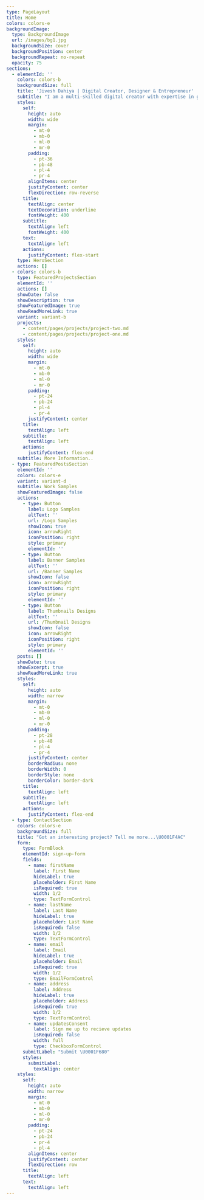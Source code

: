 ```yaml
---
type: PageLayout
title: Home
colors: colors-e
backgroundImage:
  type: BackgroundImage
  url: /images/bg1.jpg
  backgroundSize: cover
  backgroundPosition: center
  backgroundRepeat: no-repeat
  opacity: 75
sections:
  - elementId: ''
    colors: colors-b
    backgroundSize: full
    title: 'Jivesh Dahiya | Digital Creator, Designer & Entrepreneur'
    subtitle: "I am a multi-skilled digital creator with expertise in graphic design, video editing, SEO, and social media management. A national-level karate champion, state-level chess player, and academic topper, I bring the same dedication and discipline to my creative work.Passionate about building brands, optimizing digital presence, and creating impactful designs, I aim to grow businesses through innovative content strategies. With a strong technical background in cybersecurity, branding, and project management, I am continuously evolving and pushing boundaries. Currently, I am on a journey to establish my own brand, YouTube channel, and freelancing business, with the ultimate goal of achieving financial freedom and making my mother proud. \U0001F680Let’s connect and build something extraordinary! \U0001F4A1"
    styles:
      self:
        height: auto
        width: wide
        margin:
          - mt-0
          - mb-0
          - ml-0
          - mr-0
        padding:
          - pt-36
          - pb-48
          - pl-4
          - pr-4
        alignItems: center
        justifyContent: center
        flexDirection: row-reverse
      title:
        textAlign: center
        textDecoration: underline
        fontWeight: 400
      subtitle:
        textAlign: left
        fontWeight: 400
      text:
        textAlign: left
      actions:
        justifyContent: flex-start
    type: HeroSection
    actions: []
  - colors: colors-b
    type: FeaturedProjectsSection
    elementId: ''
    actions: []
    showDate: false
    showDescription: true
    showFeaturedImage: true
    showReadMoreLink: true
    variant: variant-b
    projects:
      - content/pages/projects/project-two.md
      - content/pages/projects/project-one.md
    styles:
      self:
        height: auto
        width: wide
        margin:
          - mt-0
          - mb-0
          - ml-0
          - mr-0
        padding:
          - pt-24
          - pb-24
          - pl-4
          - pr-4
        justifyContent: center
      title:
        textAlign: left
      subtitle:
        textAlign: left
      actions:
        justifyContent: flex-end
    subtitle: More Information..
  - type: FeaturedPostsSection
    elementId: ''
    colors: colors-e
    variant: variant-d
    subtitle: Work Samples
    showFeaturedImage: false
    actions:
      - type: Button
        label: Logo Samples
        altText: ''
        url: /Logo Samples
        showIcon: true
        icon: arrowRight
        iconPosition: right
        style: primary
        elementId: ''
      - type: Button
        label: Banner Samples
        altText: ''
        url: /Banner Samples
        showIcon: false
        icon: arrowRight
        iconPosition: right
        style: primary
        elementId: ''
      - type: Button
        label: Thumbnails Designs
        altText: ''
        url: /Thumbnail Designs
        showIcon: false
        icon: arrowRight
        iconPosition: right
        style: primary
        elementId: ''
    posts: []
    showDate: true
    showExcerpt: true
    showReadMoreLink: true
    styles:
      self:
        height: auto
        width: narrow
        margin:
          - mt-0
          - mb-0
          - ml-0
          - mr-0
        padding:
          - pt-28
          - pb-48
          - pl-4
          - pr-4
        justifyContent: center
        borderRadius: none
        borderWidth: 0
        borderStyle: none
        borderColor: border-dark
      title:
        textAlign: left
      subtitle:
        textAlign: left
      actions:
        justifyContent: flex-end
  - type: ContactSection
    colors: colors-e
    backgroundSize: full
    title: "Got an interesting project? Tell me more...\U0001F4AC"
    form:
      type: FormBlock
      elementId: sign-up-form
      fields:
        - name: firstName
          label: First Name
          hideLabel: true
          placeholder: First Name
          isRequired: true
          width: 1/2
          type: TextFormControl
        - name: lastName
          label: Last Name
          hideLabel: true
          placeholder: Last Name
          isRequired: false
          width: 1/2
          type: TextFormControl
        - name: email
          label: Email
          hideLabel: true
          placeholder: Email
          isRequired: true
          width: 1/2
          type: EmailFormControl
        - name: address
          label: Address
          hideLabel: true
          placeholder: Address
          isRequired: true
          width: 1/2
          type: TextFormControl
        - name: updatesConsent
          label: Sign me up to recieve updates
          isRequired: false
          width: full
          type: CheckboxFormControl
      submitLabel: "Submit \U0001F680"
      styles:
        submitLabel:
          textAlign: center
    styles:
      self:
        height: auto
        width: narrow
        margin:
          - mt-0
          - mb-0
          - ml-0
          - mr-0
        padding:
          - pt-24
          - pb-24
          - pr-4
          - pl-4
        alignItems: center
        justifyContent: center
        flexDirection: row
      title:
        textAlign: left
      text:
        textAlign: left
---
```

